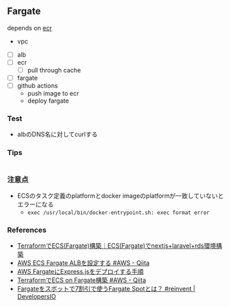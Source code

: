 ## Fargate

depends on [ecr](../ecr/README.md)

- vpc
- [ ] alb
- [ ] ecr
  - [ ] pull through cache
- [ ] fargate
- [ ] github actions
  - push image to ecr
  - deploy fargate


### Test

- albのDNS名に対してcurlする

### Tips

```bash
```

### 注意点
- ECSのタスク定義のplatformとdocker imageのplatformが一致していないとエラーになる
  - `exec /usr/local/bin/docker-entrypoint.sh: exec format error`


### References
- [TerraformでECS(Fargate)構築｜ECS(Fargate)でnextjs+laravel+rds環境構築](https://zenn.dev/nicopin/books/58c922f51ea349/viewer/77f980)
- [AWS ECS Fargate ALBを設定する #AWS - Qiita](https://qiita.com/oizumi-yuta/items/532fe4c22bfc790a134c#%E3%82%B5%E3%83%BC%E3%83%93%E3%82%B9%E3%82%92%E4%BD%9C%E6%88%90%E3%81%99%E3%82%8B)
- [AWS FargateにExpress.jsをデプロイする手順](https://zenn.dev/program_panda/articles/d6fc8b147d7739)
- [TerraformでECS on Fargate構築 #AWS - Qiita](https://qiita.com/s_yanada/items/e9c6c096b5df7f6c7bf1)
- [Fargateをスポットで7割引で使うFargate Spotとは？ #reinvent | DevelopersIO](https://dev.classmethod.jp/articles/fargate-spot-detail/)
